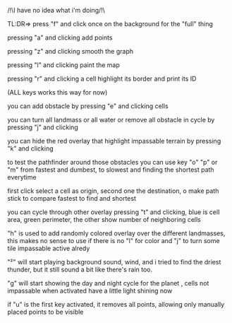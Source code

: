/!\I have no idea what i'm doing/!\

TL:DR=>  press "f" and click once on the background for the "full" thing

pressing "a" and clicking add points 

pressing "z" and clicking smooth the graph

pressing "l" and clicking paint the map

pressing "r" and clicking a cell highlight its border and print its ID

(ALL keys works this way for now)

you can add obstacle by pressing "e" and clicking cells

you can turn all landmass or all water or remove all obstacle in cycle by pressing "j" and clicking 

you can hide the red overlay that highlight impassable terrain by pressing "k" and clicking

to test the pathfinder around those obstacles you can use key "o" "p" or "m" from fastest and dumbest, to slowest and finding the shortest path everytime

first click select a cell as origin, second one the destination, o make path stick to compare fastest to find and shortest

you can cycle through other overlay pressing "t" and clicking, blue is cell area, green perimeter, the other show number of neighboring cells

"h" is used to add randomly colored overlay over the different landmasses, this makes no sense to use if there is no "l" for color and "j" to turn some tile impassable active alredy

"²" will start playing background sound, wind, and i tried to find the driest thunder, but it still sound a bit like there's rain too.

"g" will start showing the day and night cycle for the planet , cells not impassable when activated have a little light shining now

if "u" is the first key activated, it removes all points, allowing only manually placed points to be visible

